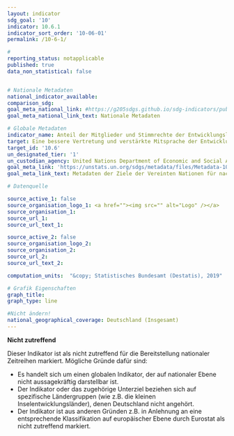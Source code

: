 ```yaml
---
layout: indicator
sdg_goal: '10'
indicator: 10.6.1
indicator_sort_order: '10-06-01'
permalink: /10-6-1/

#
reporting_status: notapplicable
published: true
data_non_statistical: false


# Nationale Metadaten
national_indicator_available:
comparison_sdg:
goal_meta_national_link: #https://g205sdgs.github.io/sdg-indicators/public/MetaDe/10.6.1.pdf
goal_meta_national_link_text: Nationale Metadaten

# Globale Metadaten
indicator_name: Anteil der Mitglieder und Stimmrechte der Entwicklungsländer in internationalen Organisationen
target: Eine bessere Vertretung und verstärkte Mitsprache der Entwicklungsländer bei der Entscheidungsfindung in den globalen internationalen Wirtschafts- und Finanzinstitutionen sicherstellen, um die Wirksamkeit, Glaubwürdigkeit, Rechenschaftslegung und Legitimation dieser Institutionen zu erhöhen
target_id: '10.6'
un_designated_tier: '1'
un_custodian_agency: United Nations Department of Economic and Social Affairs - Financing for Development Office (DESA - FFDO)
goal_meta_link: 'https://unstats.un.org/sdgs/metadata/files/Metadata-10-06-01.pdf'
goal_meta_link_text: Metadaten der Ziele der Vereinten Nationen für nachhaltige Entwicklung

# Datenquelle

source_active_1: false
source_organisation_logo_1: <a href=""><img src="" alt="Logo" /></a>
source_organisation_1:
source_url_1:
source_url_text_1:

source_active_2: false
source_organisation_logo_2:
source_organisation_2:
source_url_2:
source_url_text_2:

computation_units:  "&copy; Statistisches Bundesamt (Destatis), 2019"

# Grafik Eigenschaften
graph_title:
graph_type: line

#Nicht ändern!
national_geographical_coverage: Deutschland (Insgesamt)
---
```

**Nicht zutreffend**

Dieser Indikator ist als nicht zutreffend für die Bereitstellung nationaler Zeitreihen markiert. Mögliche Gründe dafür sind:
-	Es handelt sich um einen globalen Indikator, der auf nationaler Ebene nicht aussagekräftig darstellbar ist.
-	Der Indikator oder das zugehörige Unterziel beziehen sich auf spezifische Ländergruppen  (wie z.B. die kleinen Inselentwicklungsländer), denen Deutschland nicht angehört.
-	Der Indikator ist aus anderen Gründen z.B. in Anlehnung an eine entsprechende Klassifikation auf europäischer Ebene durch Eurostat als nicht zutreffend markiert.
